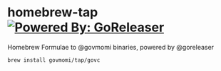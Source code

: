 # homebrew-tap [![Powered By: GoReleaser](https://img.shields.io/badge/powered%20by-goreleaser-green.svg?style=flat-square)](https://github.com/goreleaser)

Homebrew Formulae to @govmomi binaries, powered by @goreleaser

```sh
brew install govmomi/tap/govc
```
